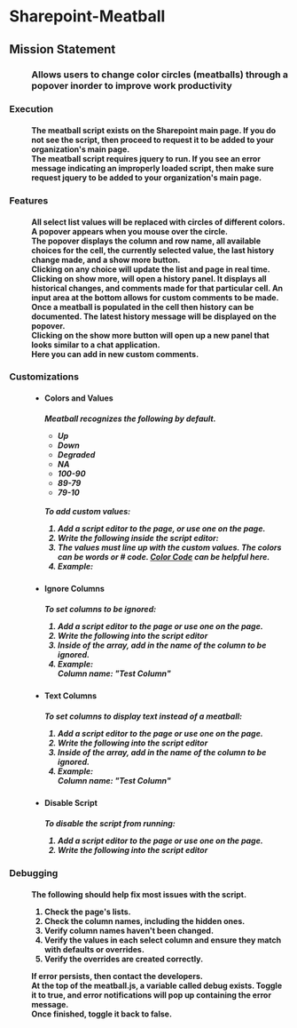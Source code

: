 <h1>Sharepoint-Meatball</h1>
<dl>
  <h2>
    <dt>Mission Statement</dt>
  </h2>
  <h3>
    <dd>
      Allows users to change color circles (meatballs) through a popover inorder
      to improve work productivity
    </dd>
  </h3>
</dl>
<dl>
  <h3>
    <dt>Execution</dt>
  </h3>
  <h4>
    <dd>
      The meatball script exists on the Sharepoint main page. If you do not see
      the script, then proceed to request it to be added to your organization's
      main page.
    </dd>
    <dd>
      The meatball script requires jquery to run. If you see an error message
      indicating an improperly loaded script, then make sure request jquery to
      be added to your organization's main page.
    </dd>
  </h4>
  <h3>
    <dt>Features</dt>
  </h3>
  <h4>
    <dd>
      All select list values will be replaced with circles of different colors.
    </dd>
    <dd>
      A popover appears when you mouse over the circle.
    </dd>
    <dd>
      The popover displays the column and row name, all available choices for
      the cell, the currently selected value, the last history change made, and
      a show more button.
    </dd>
    <dd>
      Clicking on any choice will update the list and page in real time.
    </dd>
    <dd>
      Clicking on show more, will open a history panel. It displays all
      historical changes, and comments made for that particular cell. An input
      area at the bottom allows for custom comments to be made.
    </dd>
    <dd>
      Once a meatball is populated in the cell then history can be documented.
      The latest history message will be displayed on the popover.
    </dd>
    <dd>
      Clicking on the show more button will open up a new panel that looks
      similar to a chat application.
      <br />
      Here you can add in new custom comments.
    </dd>
  </h4>
  <h3>
    <dt>Customizations</dt>
  </h3>
  <dd>
    <ul>
      <li>
        <h4>Colors and Values</h4>
        <h5>
          Meatball recognizes the following by default.
          <ul>
            <li>Up</li>
            <li>Down</li>
            <li>Degraded</li>
            <li>NA</li>
            <li>100-90</li>
            <li>89-79</li>
            <li>79-10</li>
          </ul>
          <br />
          To add custom values:
          <ol>
            <li>
              Add a script editor to the page, or use one on the page.
            </li>
            <li>
              Write the following inside the script editor:
              </br>
              <script>
                </br>
                  var meatball_override = [ </br>
                    { value: "", color: "" }, </br>
                    { value: "", color: "" }, </br>
                  ];
                </br>
              </script>
            </li>
            <li>
              The values must line up with the custom values. The colors can be
              words or # code.
              <a href="http://colorcode.is/">Color Code</a> can be helpful here.
            </li>
            <li>
              Example:</br>
              <script>
  </br>
                var meatball_override = [</br>
                  { value: "Hi", color: "orange" },</br>
                  { value: "Editor", color: "brown" },</br>
                  { value: "You", color: "black" },</br>
                  { value: "Got", color: "gray" },</br>
                  { value: "This", color: "#ee00ee" },</br>
                ];</br>
              </script>
            </li>
          </ol>
        </h5>
      </li>
      <li>
        <h4>Ignore Columns</h4>
        <h5>
          To set columns to be ignored:
          <ol>
            <li>
              Add a script editor to the page or use one on the page.
            </li>
            <li>
              Write the following into the script editor
              <script>
                var meatball_ignore = [];
              </script>
            </li>
            <li>
              Inside of the array, add in the name of the column to be ignored.
            </li>
            <li>
              Example:
              <br />
              Column name: "Test Column"
              <br />
              <script>
                var meatball_ignore = ["Test Column"];
              </script>
            </li>
          </ol>
        </h5>
      </li>
      <li>
        <h4>Text Columns</h4>
        <h5>
          To set columns to display text instead of a meatball:
          <ol>
            <li>
              Add a script editor to the page or use one on the page.
            </li>
            <li>
              Write the following into the script editor
              <script>
                var meatball_text = [];
              </script>
            </li>
            <li>
              Inside of the array, add in the name of the column to be ignored.
            </li>
            <li>
              Example:
              <br />
              Column name: "Test Column"
              <br />
              <script>
                var meatball_text = ["Test Column"];
              </script>
            </li>
          </ol>
        </h5>
      </li>
      <li>
        <h4>Disable Script</h4>
        <h5>
          To disable the script from running:
          <ol>
            <li>
              Add a script editor to the page or use one on the page.
            </li>
            <li>
              Write the following into the script editor
              <script>
                var ims_meatball_hide = true;
              </script>
            </li>
          </ol>
        </h5>
      </li>
    </ul>
  </dd>
  <h3><dt>Debugging</dt></h3>
  <h4>
    <dd>
      The following should help fix most issues with the script.
      <ol>
        <li>
          Check the page's lists.
        </li>
        <li>
          Check the column names, including the hidden ones.
        </li>
        <li>
          Verify column names haven't been changed.
        </li>
        <li>
          Verify the values in each select column and ensure they match with
          defaults or overrides.
        </li>
        <li>
          Verify the overrides are created correctly.
        </li>
      </ol>
    </dd>
    <dd>
      If error persists, then contact the developers.
      <br />
      At the top of the meatball.js, a variable called debug exists. Toggle it
      to true, and error notifications will pop up containing the error message.
      <br />
      Once finished, toggle it back to false.
    </dd>
  </h4>
</dl>
